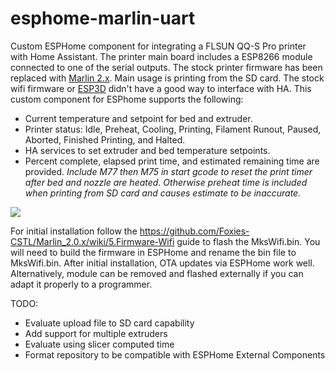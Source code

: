 # esphome-marlin-uart
Custom ESPHome component for integrating a FLSUN QQ-S Pro printer with Home Assistant.  The printer main board includes a ESP8266 module connected to one of the serial outputs.  The stock printer firmware has been replaced with [Marlin 2.x]( https://github.com/Foxies-CSTL/Marlin_2.0.x/).  Main usage is printing from the SD card.  The stock wifi firmware or [ESP3D](https://github.com/luc-github/ESP3D) didn't have a good way to interface with HA.  This custom component for ESPhome supports the following:

- Current temperature and setpoint for bed and extruder. 
- Printer status: Idle, Preheat, Cooling, Printing, Filament Runout, Paused, Aborted, Finished Printing, and Halted. 
- HA services to set extruder and bed temperature setpoints.
- Percent complete, elapsed print time, and estimated remaining time are provided.  *Include M77 then M75 in start gcode to reset the print timer after bed and nozzle are heated.  Otherwise preheat time is included when printing from SD card and causes estimate to be inaccurate.*

![](https://user-images.githubusercontent.com/10102873/173958052-1b5bf449-82f8-43e0-84c4-f98c7ae0ed32.png)

For initial installation follow the https://github.com/Foxies-CSTL/Marlin_2.0.x/wiki/5.Firmware-Wifi guide to flash the MksWifi.bin.  You will need to build the firmware in ESPHome and rename the bin file to MksWifi.bin.  After initial installation, OTA updates via ESPHome work well.  Alternatively, module can be removed and flashed externally if you can adapt it properly to a programmer.

TODO:

- Evaluate upload file to SD card capability
- Add support for multiple extruders
- Evaluate using slicer computed time
- Format repository to be compatible with ESPHome External Components

